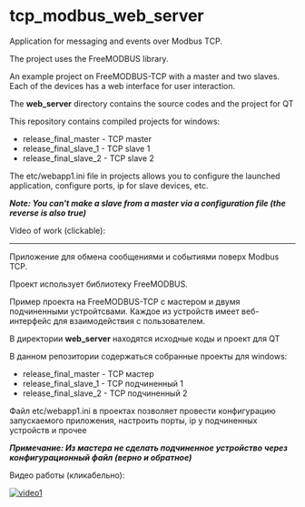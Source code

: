# tcp_modbus_web_server

Application for messaging and events over Modbus TCP.

The project uses the FreeMODBUS library.

An example project on FreeMODBUS-TCP with a master and two slaves. Each of the devices has a web interface for user interaction.

The **web_server** directory contains the source codes and the project for QT

This repository contains compiled projects for windows:

* release_final_master - TCP master
* release_final_slave_1 - TCP slave 1
* release_final_slave_2 - TCP slave 2

The etc/webapp1.ini file in projects allows you to configure the launched application, configure ports, ip for slave devices, etc.

***Note: You can't make a slave from a master via a configuration file (the reverse is also true)***

Video of work (clickable):


---

Приложение для обмена сообщениями и событиями поверх Modbus TCP.

Проект использует библиотеку FreeMODBUS. 

Пример проекта на FreeMODBUS-TCP с мастером и двумя подчиненными устройтсвами. Каждое из устройств имеет веб-интерфейс для взаимодействия с пользователем. 

В директории **web_server** находятся исходные коды и проект для QT

В данном репозитории содержаться собранные проекты для windows:

* release_final_master - TCP мастер
* release_final_slave_1 - TCP подчиненный 1
* release_final_slave_2 - TCP подчиненный 2

Файл etc/webapp1.ini в проектах позволяет провести конфигурацию запускаемого приложения, настроить порты, ip у подчиненных устройств и прочее

***Примечание: Из мастера не сделать подчиненное устройство через конфигурационный файл (верно и обратное)***

Видео работы (кликабельно):

[![video1](https://img.youtube.com/vi/57tRBdkFqdo/0.jpg)](https://www.youtube.com/watch?v=57tRBdkFqdo)


